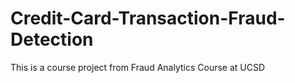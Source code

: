 # Credit-Card-Transaction-Fraud-Detection
This is a course project from Fraud Analytics Course at UCSD
